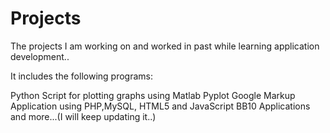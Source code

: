 Projects
========

The projects I am working on and worked in past while learning application development..

It includes the following programs:

Python Script for plotting graphs using Matlab Pyplot
Google Markup Application using PHP,MySQL, HTML5 and JavaScript
BB10 Applications
and more...(I will keep updating it..)
